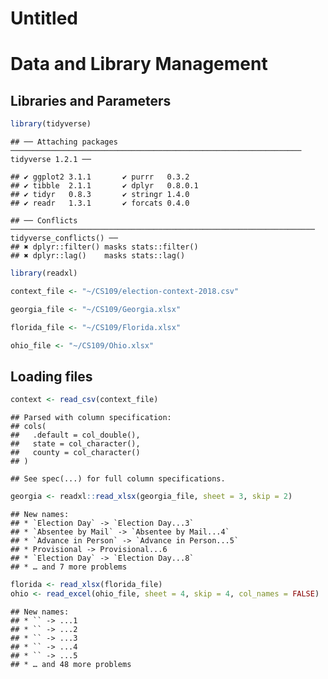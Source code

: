 Untitled
================

# Data and Library Management

## Libraries and Parameters

``` r
library(tidyverse)
```

    ## ── Attaching packages ───────────────────────────────────────────────────────────────── tidyverse 1.2.1 ──

    ## ✔ ggplot2 3.1.1       ✔ purrr   0.3.2  
    ## ✔ tibble  2.1.1       ✔ dplyr   0.8.0.1
    ## ✔ tidyr   0.8.3       ✔ stringr 1.4.0  
    ## ✔ readr   1.3.1       ✔ forcats 0.4.0

    ## ── Conflicts ──────────────────────────────────────────────────────────────────── tidyverse_conflicts() ──
    ## ✖ dplyr::filter() masks stats::filter()
    ## ✖ dplyr::lag()    masks stats::lag()

``` r
library(readxl)

context_file <- "~/CS109/election-context-2018.csv"

georgia_file <- "~/CS109/Georgia.xlsx"

florida_file <- "~/CS109/Florida.xlsx"

ohio_file <- "~/CS109/Ohio.xlsx"
```

## Loading files

``` r
context <- read_csv(context_file)
```

    ## Parsed with column specification:
    ## cols(
    ##   .default = col_double(),
    ##   state = col_character(),
    ##   county = col_character()
    ## )

    ## See spec(...) for full column specifications.

``` r
georgia <- readxl::read_xlsx(georgia_file, sheet = 3, skip = 2)
```

    ## New names:
    ## * `Election Day` -> `Election Day...3`
    ## * `Absentee by Mail` -> `Absentee by Mail...4`
    ## * `Advance in Person` -> `Advance in Person...5`
    ## * Provisional -> Provisional...6
    ## * `Election Day` -> `Election Day...8`
    ## * … and 7 more problems

``` r
florida <- read_xlsx(florida_file)
ohio <- read_excel(ohio_file, sheet = 4, skip = 4, col_names = FALSE)
```

    ## New names:
    ## * `` -> ...1
    ## * `` -> ...2
    ## * `` -> ...3
    ## * `` -> ...4
    ## * `` -> ...5
    ## * … and 48 more problems
